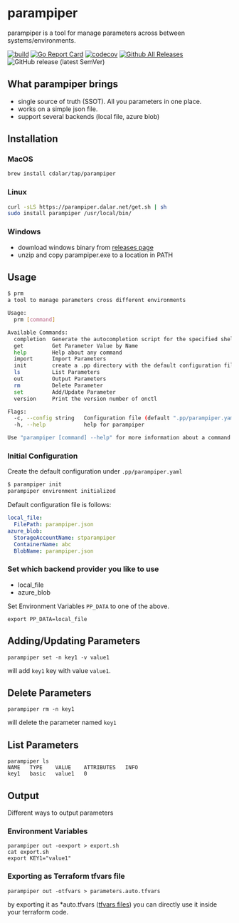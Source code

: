# parampiper

parampiper is a tool for manage parameters across between systems/environments. 



[![build](https://github.com/cdalar/parampiper/actions/workflows/build.yml/badge.svg)](https://github.com/cdalar/parampiper/actions/workflows/build.yml)
[![Go Report Card](https://goreportcard.com/badge/github.com/cdalar/parampiper)](https://goreportcard.com/report/github.com/cdalar/parampiper)
[![codecov](https://codecov.io/gh/cdalar/parampiper/graph/badge.svg?token=7VU7H1II09)](https://codecov.io/gh/cdalar/parampiper)
[![Github All Releases](https://img.shields.io/github/downloads/cdalar/parampiper/total.svg)]()
![GitHub release (latest SemVer)](https://img.shields.io/github/v/release/cdalar/parampiper?sort=semver)
<!-- [![Known Vulnerabilities](https://snyk.io/test/github/cdalar/parampiper/main/badge.svg)](https://snyk.io/test/github/cdalar/parampiper/main) -->

## What parampiper brings 

- single source of truth (SSOT). All you parameters in one place.
- works on a simple json file. 
- support several backends (local file, azure blob)

## Installation

### MacOS

```zsh
brew install cdalar/tap/parampiper
```

### Linux

```bash
curl -sLS https://parampiper.dalar.net/get.sh | sh 
sudo install parampiper /usr/local/bin/
```

### Windows 

- download windows binary from [releases page](https://github.com/cdalar/parampiper/releases)
- unzip and copy parampiper.exe to a location in PATH


## Usage
```bash
$ prm
a tool to manage parameters cross different environments

Usage:
  prm [command]

Available Commands:
  completion  Generate the autocompletion script for the specified shell
  get         Get Parameter Value by Name
  help        Help about any command
  import      Import Parameters
  init        create a .pp directory with the default configuration files
  ls          List Parameters
  out         Output Parameters
  rm          Delete Parameter
  set         Add/Update Parameter
  version     Print the version number of onctl

Flags:
  -c, --config string   Configuration file (default ".pp/parampiper.yaml")
  -h, --help            help for parampiper

Use "parampiper [command] --help" for more information about a command.
```

### Initial Configuration

Create the default configuration under `.pp/parampiper.yaml`
```bash
$ parampiper init
parampiper environment initialized
```
Default configuration file is follows:
```yaml
local_file:
  FilePath: parampiper.json
azure_blob:
  StorageAccountName: stparampiper
  ContainerName: abc
  BlobName: parampiper.json
```

### Set which backend provider you like to use

- local_file
- azure_blob

Set Environment Variables `PP_DATA` to one of the above.
```
export PP_DATA=local_file
```

## Adding/Updating Parameters 
```
parampiper set -n key1 -v value1
```
will add `key1` key with value `value1`.


## Delete Parameters
```
parampiper rm -n key1
```
will delete the parameter named `key1`

## List Parameters
```
parampiper ls 
NAME   TYPE    VALUE    ATTRIBUTES   INFO
key1   basic   value1   0
```

## Output 
Different ways to output parameters

### Environment Variables
```
parampiper out -oexport > export.sh
cat export.sh
export KEY1="value1"
```

### Exporting as Terraform tfvars file 
```
parampiper out -otfvars > parameters.auto.tfvars
```
by exporting it as *auto.tfvars ([tfvars files](https://developer.hashicorp.com/terraform/language/values/variables#variable-definitions-tfvars-files)) you can directly use it inside your terraform code. 

